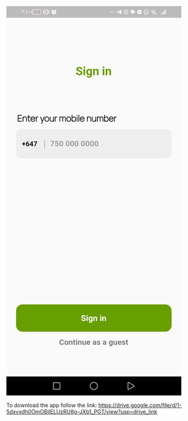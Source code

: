 ![go to the screenshots folder](https://github.com/efwergethryh/TSC/blob/main/screenshots/1.jpg)




To download the app follow the link:
https://drive.google.com/file/d/1-5dxvxdh0OmOBjlELUzRU8g-JXb1_PGT/view?usp=drive_link
